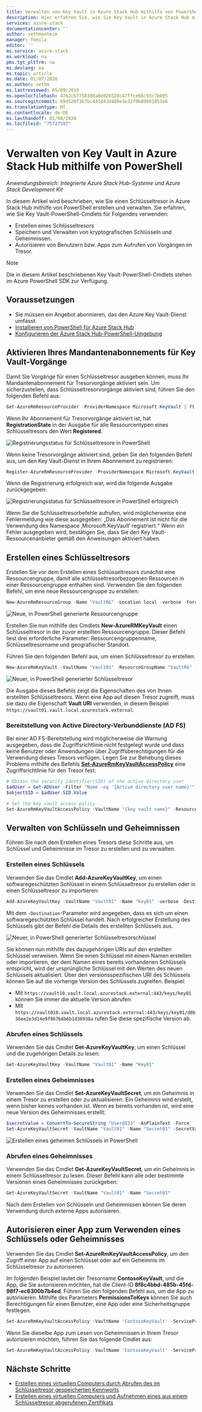```yaml
---
title: Verwalten von Key Vault in Azure Stack Hub mithilfe von PowerShell | Microsoft-Dokumentation
description: Hier erfahren Sie, wie Sie Key Vault in Azure Stack Hub mithilfe von PowerShell verwalten.
services: azure-stack
documentationcenter: ''
author: sethmanheim
manager: femila
editor: ''
ms.service: azure-stack
ms.workload: na
pms.tgt_pltfrm: na
ms.devlang: na
ms.topic: article
ms.date: 01/07/2020
ms.author: sethm
ms.lastreviewed: 05/09/2019
ms.openlocfilehash: 4762cb77583d0a8e026528c47ffce6bc93c7b005
ms.sourcegitcommit: b9d520f3b7bc441d43d489e3e32f9b89601051e6
ms.translationtype: HT
ms.contentlocale: de-DE
ms.lasthandoff: 01/08/2020
ms.locfileid: "75727597"
---
```

# <a name="manage-key-vault-in-azure-stack-hub-using-powershell"></a>Verwalten von Key Vault in Azure Stack Hub mithilfe von PowerShell

*Anwendungsbereich: Integrierte Azure Stack Hub-Systeme und Azure Stack Development Kit*

In diesem Artikel wird beschrieben, wie Sie einen Schlüsseltresor in Azure Stack Hub mithilfe von PowerShell erstellen und verwalten. Sie erfahren, wie Sie Key Vault-PowerShell-Cmdlets für Folgendes verwenden:

* Erstellen eines Schlüsseltresors
* Speichern und Verwalten von kryptografischen Schlüsseln und Geheimnissen.
* Autorisieren von Benutzern bzw. Apps zum Aufrufen von Vorgängen im Tresor.

>[!NOTE]
>Die in diesem Artikel beschriebenen Key Vault-PowerShell-Cmdlets stehen im Azure PowerShell SDK zur Verfügung.

## <a name="prerequisites"></a>Voraussetzungen

* Sie müssen ein Angebot abonnieren, das den Azure Key Vault-Dienst umfasst.
* [Installieren von PowerShell für Azure Stack Hub](../operator/azure-stack-powershell-install.md)
* [Konfigurieren der Azure Stack Hub-PowerShell-Umgebung](azure-stack-powershell-configure-user.md)

## <a name="enable-your-tenant-subscription-for-key-vault-operations"></a>Aktivieren Ihres Mandantenabonnements für Key Vault-Vorgänge

Damit Sie Vorgänge für einen Schlüsseltresor ausgeben können, muss Ihr Mandantenabonnement für Tresorvorgänge aktiviert sein. Um sicherzustellen, dass Schlüsseltresorvorgänge aktiviert sind, führen Sie den folgenden Befehl aus:

```powershell  
Get-AzureRmResourceProvider -ProviderNamespace Microsoft.KeyVault | ft -Autosize
```

Wenn Ihr Abonnement für Tresorvorgänge aktiviert ist, hat **RegistrationState** in der Ausgabe für alle Ressourcentypen eines Schlüsseltresors den Wert **Registered**.

![Registrierungsstatus für Schlüsseltresore in PowerShell](media/azure-stack-key-vault-manage-powershell/image1.png)

Wenn keine Tresorvorgänge aktiviert sind, geben Sie den folgenden Befehl aus, um den Key Vault-Dienst in Ihrem Abonnement zu registrieren:

```powershell
Register-AzureRmResourceProvider -ProviderNamespace Microsoft.KeyVault
```

Wenn die Registrierung erfolgreich war, wird die folgende Ausgabe zurückgegeben:

![Registrierungsstatus für Schlüsseltresore in PowerShell erfolgreich](media/azure-stack-key-vault-manage-powershell/image2.png)

Wenn Sie die Schlüsseltresorbefehle aufrufen, wird möglicherweise eine Fehlermeldung wie diese ausgegeben: „Das Abonnement ist nicht für die Verwendung des Namespace ‚Microsoft.KeyVault‘ registriert.“ Wenn ein Fehler ausgegeben wird, bestätigen Sie, dass Sie den Key Vault-Ressourcenanbieter gemäß den Anweisungen aktiviert haben.

## <a name="create-a-key-vault"></a>Erstellen eines Schlüsseltresors

Erstellen Sie vor dem Erstellen eines Schlüsseltresors zunächst eine Ressourcengruppe, damit alle schlüsseltresorbezogenen Ressourcen in einer Ressourcengruppe enthalten sind. Verwenden Sie den folgenden Befehl, um eine neue Ressourcengruppe zu erstellen:

```powershell
New-AzureRmResourceGroup -Name "VaultRG" -Location local -verbose -Force
```

![Neue, in PowerShell generierte Ressourcengruppe](media/azure-stack-key-vault-manage-powershell/image3.png)

Erstellen Sie nun mithilfe des Cmdlets **New-AzureRMKeyVault** einen Schlüsseltresor in der zuvor erstellten Ressourcengruppe. Dieser Befehl liest drei erforderliche Parameter: Ressourcengruppenname, Schlüsseltresorname und geografischer Standort.

Führen Sie den folgenden Befehl aus, um einen Schlüsseltresor zu erstellen:

```powershell
New-AzureRmKeyVault -VaultName "Vault01" -ResourceGroupName "VaultRG" -Location local -verbose
```

![Neuer, in PowerShell generierter Schlüsseltresor](media/azure-stack-key-vault-manage-powershell/image4.png)

Die Ausgabe dieses Befehls zeigt die Eigenschaften des von Ihnen erstellten Schlüsseltresors. Wenn eine App auf diesen Tresor zugreift, muss sie dazu die Eigenschaft **Vault URI** verwenden, in diesem Beispiel `https://vault01.vault.local.azurestack.external`.

### <a name="active-directory-federation-services-ad-fs-deployment"></a>Bereitstellung von Active Directory-Verbunddienste (AD FS)

Bei einer AD FS-Bereitstellung wird möglicherweise die Warnung ausgegeben, dass die Zugriffsrichtlinie nicht festgelegt wurde und dass keine Benutzer oder Anwendungen über Zugriffsberechtigungen für die Verwendung dieses Tresors verfügen. Legen Sie zur Behebung dieses Problems mithilfe des Befehls [**Set-AzureRmKeyVaultAccessPolicy**](#authorize-an-app-to-use-a-key-or-secret) eine Zugriffsrichtlinie für den Tresor fest:

```powershell
# Obtain the security identifier(SID) of the active directory user
$adUser = Get-ADUser -Filter "Name -eq '{Active directory user name}'"
$objectSID = $adUser.SID.Value

# Set the key vault access policy
Set-AzureRmKeyVaultAccessPolicy -VaultName "{key vault name}" -ResourceGroupName "{resource group name}" -ObjectId "{object SID}" -PermissionsToKeys {permissionsToKeys} -PermissionsToSecrets {permissionsToSecrets} -BypassObjectIdValidation
```

## <a name="manage-keys-and-secrets"></a>Verwalten von Schlüsseln und Geheimnissen

Führen Sie nach dem Erstellen eines Tresors diese Schritte aus, um Schlüssel und Geheimnisse im Tresor zu erstellen und zu verwalten.

### <a name="create-a-key"></a>Erstellen eines Schlüssels

Verwenden Sie das Cmdlet **Add-AzureKeyVaultKey**, um einen softwaregeschützten Schlüssel in einem Schlüsseltresor zu erstellen oder in einen Schlüsseltresor zu importieren:

```powershell
Add-AzureKeyVaultKey -VaultName "Vault01" -Name "Key01" -verbose -Destination Software
```

Mit dem `-Destination`-Parameter wird angegeben, dass es sich um einen softwaregeschützten Schlüssel handelt. Nach erfolgreicher Erstellung des Schlüssels gibt der Befehl die Details des erstellten Schlüssels aus.

![Neuer, in PowerShell generierter Schlüsseltresorschlüssel](media/azure-stack-key-vault-manage-powershell/image5.png)

Sie können nun mithilfe des dazugehörigen URIs auf den erstellten Schlüssel verweisen. Wenn Sie einen Schlüssel mit einem Namen erstellen oder importieren, der dem Namen eines bereits vorhandenen Schlüssels entspricht, wird der ursprüngliche Schlüssel mit den Werten des neuen Schlüssels aktualisiert. Über den versionsspezifischen URI des Schlüssels können Sie auf die vorherige Version des Schlüssels zugreifen. Beispiel:

* Mit `https://vault10.vault.local.azurestack.external:443/keys/key01` können Sie immer die aktuelle Version abrufen.
* Mit `https://vault010.vault.local.azurestack.external:443/keys/key01/d0b36ee2e3d14e9f967b8b6b1d38938a` rufen Sie diese spezifische Version ab.

### <a name="get-a-key"></a>Abrufen eines Schlüssels

Verwenden Sie das Cmdlet **Get-AzureKeyVaultKey**, um einen Schlüssel und die zugehörigen Details zu lesen:

```powershell
Get-AzureKeyVaultKey -VaultName "Vault01" -Name "Key01"
```

### <a name="create-a-secret"></a>Erstellen eines Geheimnisses

Verwenden Sie das Cmdlet **Set-AzureKeyVaultSecret**, um ein Geheimnis in einem Tresor zu erstellen oder zu aktualisieren. Ein Geheimnis wird erstellt, wenn bisher keines vorhanden ist. Wenn es bereits vorhanden ist, wird eine neue Version des Geheimnisses erstellt:

```powershell
$secretvalue = ConvertTo-SecureString "User@123" -AsPlainText -Force
Set-AzureKeyVaultSecret -VaultName "Vault01" -Name "Secret01" -SecretValue $secretvalue
```

![Erstellen eines geheimen Schlüssels in PowerShell](media/azure-stack-key-vault-manage-powershell/image6.png)

### <a name="get-a-secret"></a>Abrufen eines Geheimnisses

Verwenden Sie das Cmdlet **Get-AzureKeyVaultSecret**, um ein Geheimnis in einem Schlüsseltresor zu lesen. Dieser Befehl kann alle oder bestimmte Versionen eines Geheimnisses zurückgeben:

```powershell
Get-AzureKeyVaultSecret -VaultName "Vault01" -Name "Secret01"
```

Nach dem Erstellen von Schlüsseln und Geheimnissen können Sie deren Verwendung durch externe Apps autorisieren.

## <a name="authorize-an-app-to-use-a-key-or-secret"></a>Autorisieren einer App zum Verwenden eines Schlüssels oder Geheimnisses

Verwenden Sie das Cmdlet **Set-AzureRmKeyVaultAccessPolicy**, um den Zugriff einer App auf einen Schlüssel oder auf ein Geheimnis im Schlüsseltresor zu autorisieren.

Im folgenden Beispiel lautet der Tresorname **ContosoKeyVault**, und die App, die Sie autorisieren möchten, hat die Client-ID **8f8c4bbd-485b-45fd-98f7-ec6300b7b4ed**. Führen Sie den folgenden Befehl aus, um die App zu autorisieren. Mithilfe des Parameters **PermissionsToKeys** können Sie auch Berechtigungen für einen Benutzer, eine App oder eine Sicherheitsgruppe festlegen.

```powershell
Set-AzureRmKeyVaultAccessPolicy -VaultName 'ContosoKeyVault' -ServicePrincipalName 8f8c4bbd-485b-45fd-98f7-ec6300b7b4ed -PermissionsToKeys decrypt,sign
```

Wenn Sie dieselbe App zum Lesen von Geheimnissen in Ihrem Tresor autorisieren möchten, führen Sie das folgende Cmdlet aus:

```powershell
Set-AzureRmKeyVaultAccessPolicy -VaultName 'ContosoKeyVault' -ServicePrincipalName 8f8c4bbd-485b-45fd-98f7-ec6300 -PermissionsToKeys Get
```

## <a name="next-steps"></a>Nächste Schritte

* [Erstellen eines virtuellen Computers durch Abrufen des im Schlüsseltresor gespeicherten Kennworts](azure-stack-key-vault-deploy-vm-with-secret.md)
* [Erstellen eines virtuellen Computers und Aufnehmen eines aus einem Schlüsseltresor abgerufenen Zertifikats](azure-stack-key-vault-push-secret-into-vm.md)
